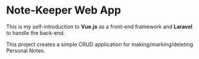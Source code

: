 <h1>Note-Keeper Web App</h1>
<p>This is my self-introduction to 
  <strong>Vue.js</strong> 
  as a front-end framework and 
  <strong>Laravel</strong>
  to handle the back-end.
</p>
<p>This project creates a simple CRUD application for making/marking/deleting Personal Notes.</p>
